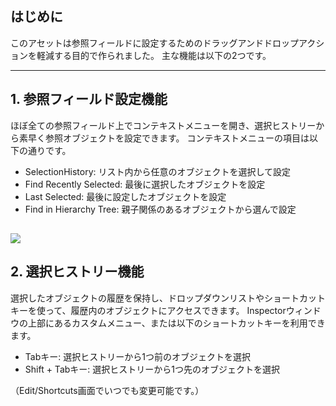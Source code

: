 ## はじめに

このアセットは参照フィールドに設定するためのドラッグアンドドロップアクションを軽減する目的で作られました。
主な機能は以下の2つです。

---
## 1. 参照フィールド設定機能
ほぼ全ての参照フィールド上でコンテキストメニューを開き、選択ヒストリーから素早く参照オブジェクトを設定できます。
コンテキストメニューの項目は以下の通りです。
- SelectionHistory: リスト内から任意のオブジェクトを選択して設定
- Find Recently Selected: 最後に選択したオブジェクトを設定
- Last Selected: 最後に設定したオブジェクトを設定
- Find in Hierarchy Tree: 親子関係のあるオブジェクトから選んで設定

![](https://emptybraces.github.io/reference-selector/jp/intro1.jpg)
---
## 2. 選択ヒストリー機能
選択したオブジェクトの履歴を保持し、ドロップダウンリストやショートカットキーを使って、履歴内のオブジェクトにアクセスできます。
Inspectorウィンドウの上部にあるカスタムメニュー、または以下のショートカットキーを利用できます。

- Tabキー: 選択ヒストリーから1つ前のオブジェクトを選択
- Shift + Tabキー: 選択ヒストリーから1つ先のオブジェクトを選択

（Edit/Shortcuts画面でいつでも変更可能です。）
